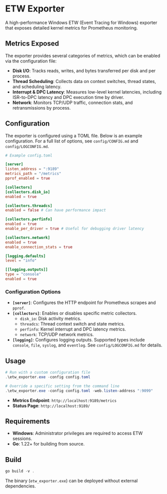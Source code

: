 # ETW Exporter

A high-performance Windows ETW (Event Tracing for Windows) exporter that exposes detailed kernel metrics for Prometheus monitoring.

## Metrics Exposed

The exporter provides several categories of metrics, which can be enabled via the configuration file:

- **Disk I/O**: Tracks reads, writes, and bytes transferred per disk and per process.
- **Thread Scheduling**: Collects data on context switches, thread states, and scheduling latency.
- **Interrupt & DPC Latency**: Measures low-level kernel latencies, including ISR-to-DPC latency and DPC execution time by driver.
- **Network**: Monitors TCP/UDP traffic, connection stats, and retransmissions by process.

## Configuration

The exporter is configured using a TOML file. Below is an example configuration. For a full list of options, see `config/CONFIG.md` and `config/LOGCONFIG.md`.

```toml
# Example config.toml

[server]
listen_address = ":9189"
metrics_path = "/metrics"
pprof_enabled = true

[collectors]
[collectors.disk_io]
enabled = true

[collectors.threadcs]
enabled = false # Can have performance impact

[collectors.perfinfo]
enabled = true
enable_per_driver = true # Useful for debugging driver latency

[collectors.network]
enabled = true
enable_connection_stats = true

[logging.defaults]
level = "info"

[[logging.outputs]]
type = "console"
enabled = true
```

### Configuration Options
- **`[server]`**: Configures the HTTP endpoint for Prometheus scrapes and `pprof`.
- **`[collectors]`**: Enables or disables specific metric collectors.
  - `disk_io`: Disk activity metrics.
  - `threadcs`: Thread context switch and state metrics.
  - `perfinfo`: Kernel interrupt and DPC latency metrics.
  - `network`: TCP/UDP network metrics.
- **`[logging]`**: Configures logging outputs. Supported types include `console`, `file`, `syslog`, and `eventlog`. See `config/LOGCONFIG.md` for details.

## Usage

```powershell
# Run with a custom configuration file
.\etw_exporter.exe -config config.toml

# Override a specific setting from the command line
.\etw_exporter.exe -config config.toml -web.listen-address ":9099"
```

- **Metrics Endpoint**: `http://localhost:9189/metrics`
- **Status Page**: `http://localhost:9189/`

## Requirements

- **Windows**: Administrator privileges are required to access ETW sessions.
- **Go**: 1.22+ for building from source.

## Build

```powershell
go build -v .
```

The binary (`etw_exporter.exe`) can be deployed without external dependencies.
